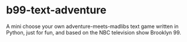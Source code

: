 # b99-text-adventure
A mini choose your own adventure-meets-madlibs text game written in Python, just for fun, and based on the NBC television show Brooklyn 99.
